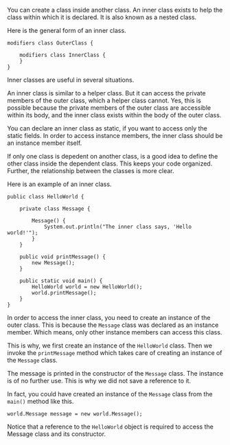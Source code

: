 You can create a class inside another class. An inner class exists to help the
class within which it is declared. It is also known as a nested class.

Here is the general form of an inner class.

```
modifiers class OuterClass {

    modifiers class InnerClass {
    }
}
```

Inner classes are useful in several situations. 

An inner class is similar to a helper class. But it can access the private
members of the outer class, which a helper class cannot. Yes, this is possible
because the private members of the outer class are accessible within its body,
and the inner class exists within the body of the outer class.

You can declare an inner class as static, if you want to access only the static
fields. In order to access instance members, the inner class should be an
instance member itself.

If only one class is depedent on another class, is a good idea to define the
other class inside the dependent class. This keeps your code organized.
Further, the relationship between the classes is more clear.

Here is an example of an inner class.

```
public class HelloWorld {
    
    private class Message {
        
        Message() {
            System.out.println("The inner class says, 'Hello world!'");
        }
    }
    
    public void printMessage() {
        new Message();
    }
    
    public static void main() {
        HelloWorld world = new HelloWorld();
        world.printMessage();
    }
}
```

In order to access the inner class, you need to create an instance of the outer
class. This is because the `Message` class was declared as an instance member.
Which means, only other instance members can access this class.

This is why, we first create an instance of the `HelloWorld` class. Then we
invoke the `printMessage` method which takes care of creating an instance
of the `Message` class.

The message is printed in the constructor of the `Message` class. The instance
is of no further use. This is why we did not save a reference to it.

In fact, you could have created an instance of the `Message` class from the
`main()` method like this.
```
world.Message message = new world.Message();
```

Notice that a reference to the `HelloWorld` object is required to access the
Message class and its constructor.